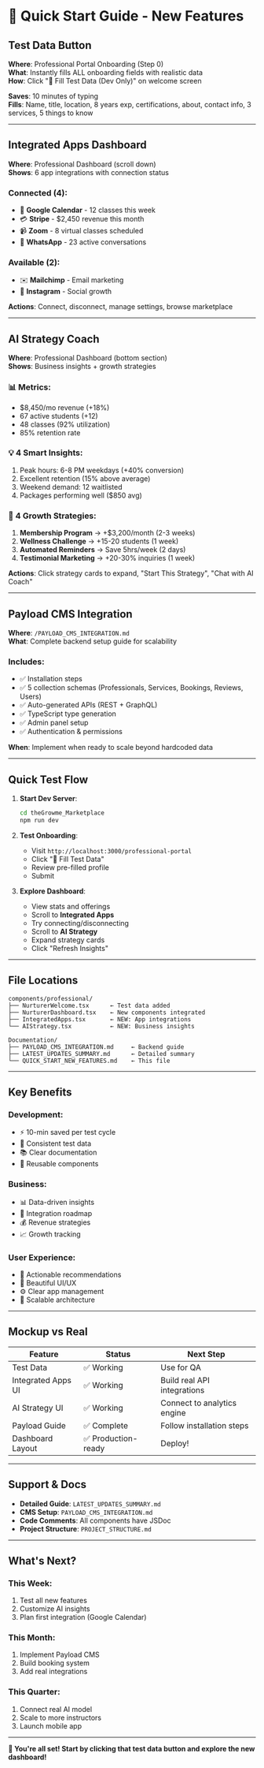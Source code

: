 # 🚀 Quick Start Guide - New Features

## Test Data Button
**Where**: Professional Portal Onboarding (Step 0)  
**What**: Instantly fills ALL onboarding fields with realistic data  
**How**: Click "🧪 Fill Test Data (Dev Only)" on welcome screen

**Saves**: 10 minutes of typing  
**Fills**: Name, title, location, 8 years exp, certifications, about, contact info, 3 services, 5 things to know

---

## Integrated Apps Dashboard
**Where**: Professional Dashboard (scroll down)  
**Shows**: 6 app integrations with connection status

### Connected (4):
- 📅 **Google Calendar** - 12 classes this week
- 💳 **Stripe** - $2,450 revenue this month  
- 📹 **Zoom** - 8 virtual classes scheduled
- 💬 **WhatsApp** - 23 active conversations

### Available (2):
- ✉️ **Mailchimp** - Email marketing
- 📸 **Instagram** - Social growth

**Actions**: Connect, disconnect, manage settings, browse marketplace

---

## AI Strategy Coach
**Where**: Professional Dashboard (bottom section)  
**Shows**: Business insights + growth strategies

### 📊 Metrics:
- $8,450/mo revenue (+18%)
- 67 active students (+12)
- 48 classes (92% utilization)
- 85% retention rate

### 💡 4 Smart Insights:
1. Peak hours: 6-8 PM weekdays (+40% conversion)
2. Excellent retention (15% above average)
3. Weekend demand: 12 waitlisted
4. Packages performing well ($850 avg)

### 🎯 4 Growth Strategies:
1. **Membership Program** → +$3,200/month (2-3 weeks)
2. **Wellness Challenge** → +15-20 students (1 week)
3. **Automated Reminders** → Save 5hrs/week (2 days)
4. **Testimonial Marketing** → +20-30% inquiries (1 week)

**Actions**: Click strategy cards to expand, "Start This Strategy", "Chat with AI Coach"

---

## Payload CMS Integration
**Where**: `/PAYLOAD_CMS_INTEGRATION.md`  
**What**: Complete backend setup guide for scalability

### Includes:
- ✅ Installation steps
- ✅ 5 collection schemas (Professionals, Services, Bookings, Reviews, Users)
- ✅ Auto-generated APIs (REST + GraphQL)
- ✅ TypeScript type generation
- ✅ Admin panel setup
- ✅ Authentication & permissions

**When**: Implement when ready to scale beyond hardcoded data

---

## Quick Test Flow

1. **Start Dev Server**:
   ```bash
   cd theGrowme_Marketplace
   npm run dev
   ```

2. **Test Onboarding**:
   - Visit `http://localhost:3000/professional-portal`
   - Click "🧪 Fill Test Data"
   - Review pre-filled profile
   - Submit

3. **Explore Dashboard**:
   - View stats and offerings
   - Scroll to **Integrated Apps**
   - Try connecting/disconnecting
   - Scroll to **AI Strategy**
   - Expand strategy cards
   - Click "Refresh Insights"

---

## File Locations

```
components/professional/
├── NurturerWelcome.tsx      ← Test data added
├── NurturerDashboard.tsx    ← New components integrated
├── IntegratedApps.tsx       ← NEW: App integrations
└── AIStrategy.tsx           ← NEW: Business insights

Documentation/
├── PAYLOAD_CMS_INTEGRATION.md     ← Backend guide
├── LATEST_UPDATES_SUMMARY.md      ← Detailed summary
└── QUICK_START_NEW_FEATURES.md    ← This file
```

---

## Key Benefits

### Development:
- ⚡ 10-min saved per test cycle
- 🧪 Consistent test data
- 📚 Clear documentation
- 🎨 Reusable components

### Business:
- 📊 Data-driven insights
- 🔌 Integration roadmap
- 💰 Revenue strategies
- 📈 Growth tracking

### User Experience:
- 🎯 Actionable recommendations
- 📱 Beautiful UI/UX
- ⚙️ Clear app management
- 🚀 Scalable architecture

---

## Mockup vs Real

| Feature | Status | Next Step |
|---------|--------|-----------|
| Test Data | ✅ Working | Use for QA |
| Integrated Apps UI | ✅ Working | Build real API integrations |
| AI Strategy UI | ✅ Working | Connect to analytics engine |
| Payload Guide | ✅ Complete | Follow installation steps |
| Dashboard Layout | ✅ Production-ready | Deploy! |

---

## Support & Docs

- **Detailed Guide**: `LATEST_UPDATES_SUMMARY.md`
- **CMS Setup**: `PAYLOAD_CMS_INTEGRATION.md`
- **Code Comments**: All components have JSDoc
- **Project Structure**: `PROJECT_STRUCTURE.md`

---

## What's Next?

### This Week:
1. Test all new features
2. Customize AI insights
3. Plan first integration (Google Calendar)

### This Month:
1. Implement Payload CMS
2. Build booking system
3. Add real integrations

### This Quarter:
1. Connect real AI model
2. Scale to more instructors
3. Launch mobile app

---

**🎉 You're all set! Start by clicking that test data button and explore the new dashboard!**
